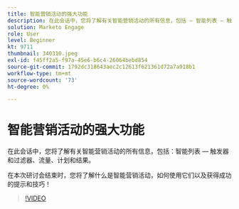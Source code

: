 ```yaml
---
title: 智能营销活动的强大功能
description: 在此会话中，您将了解有关智能营销活动的所有信息，包括 — 智能列表 — 触发器和过滤器、流量、计划和结果。
solution: Marketo Engage
role: User
level: Beginner
kt: 9711
thumbnail: 340310.jpeg
exl-id: f45ff2a5-f97a-45e6-b6c4-26064bebd854
source-git-commit: 1792dc318643aec2c12613f621361d72a7a918b1
workflow-type: tm+mt
source-wordcount: '73'
ht-degree: 0%

---
```


# 智能营销活动的强大功能

在此会话中，您将了解有关智能营销活动的所有信息，包括：智能列表 — 触发器和过滤器、流量、计划和结果。

在本次研讨会结束时，您将了解什么是智能营销活动，如何使用它们以及获得成功的提示和技巧！

>[!VIDEO](https://video.tv.adobe.com/v/340310/?quality=12&learn=on)
